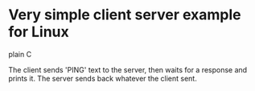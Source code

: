 # Very simple client server example for Linux
plain C

The client sends 'PING' text to the server, then waits for a response and prints it.
The server sends back whatever the client sent.
